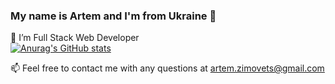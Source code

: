 ### My name is Artem and I'm from Ukraine 👋
👯  I’m Full Stack Web Developer <br />
[![Anurag's GitHub stats](https://github-readme-stats.vercel.app/api?username=artemzimovets&show_icons=true&theme=dracula)](https://github.com/artemzimovets)

📫  Feel free to contact me with any questions at artem.zimovets@gmail.com  <br />
